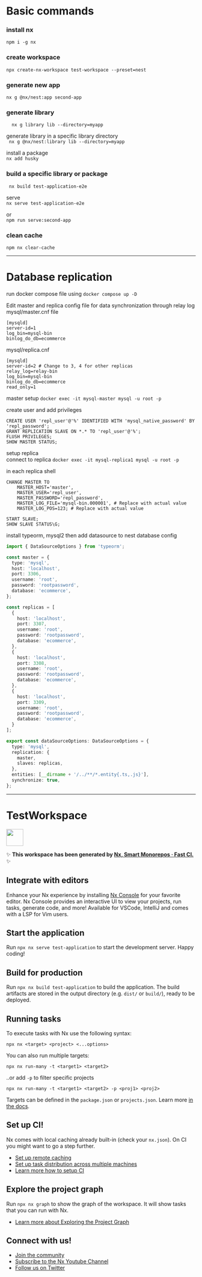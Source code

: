 # Basic commands

### install nx
`npm i -g nx`

### create workspace
`npx create-nx-workspace test-workspace --preset=nest`

### generate new app
`nx g @nx/nest:app second-app`

### generate library
`  nx g library lib --directory=myapp`

generate library in a specific library directory \
` nx g @nx/nest:library lib --directory=myapp` 

install a package \
`nx add husky` 

### build a specific library or package

` nx build test-application-e2e`

serve \
`nx serve test-application-e2e`

or \
`npm run serve:second-app`

### clean cache
`npm nx clear-cache`

---

# Database replication

run docker compose file using `docker compose up -D`

Edit master and replica config file for data synchronization through relay log \
mysql/master.cnf file
```editorconfig
[mysqld]
server-id=1
log_bin=mysql-bin
binlog_do_db=ecommerce
```

mysql/replica.cnf
```editorconfig
[mysqld]
server-id=2 # Change to 3, 4 for other replicas
relay_log=relay-bin
log_bin=mysql-bin
binlog_do_db=ecommerce
read_only=1
```

master setup 
`docker exec -it mysql-master mysql -u root -p`

create user and add privileges 
```shell
CREATE USER 'repl_user'@'%' IDENTIFIED WITH 'mysql_native_password' BY 'repl_password';
GRANT REPLICATION SLAVE ON *.* TO 'repl_user'@'%';
FLUSH PRIVILEGES;
SHOW MASTER STATUS;
```

setup replica \
connect to replica
`docker exec -it mysql-replica1 mysql -u root -p`

in each replica shell
```shell
CHANGE MASTER TO
    MASTER_HOST='master',
    MASTER_USER='repl_user',
    MASTER_PASSWORD='repl_password',
    MASTER_LOG_FILE='mysql-bin.000001', # Replace with actual value
    MASTER_LOG_POS=123; # Replace with actual value

START SLAVE;
SHOW SLAVE STATUS\G;
```

install typeorm, mysql2 then add datasource to nest database config
```typescript
import { DataSourceOptions } from 'typeorm';

const master = {
  type: 'mysql',
  host: 'localhost',
  port: 3306,
  username: 'root',
  password: 'rootpassword',
  database: 'ecommerce',
};

const replicas = [
  {
    host: 'localhost',
    port: 3307,
    username: 'root',
    password: 'rootpassword',
    database: 'ecommerce',
  },
  {
    host: 'localhost',
    port: 3308,
    username: 'root',
    password: 'rootpassword',
    database: 'ecommerce',
  },
  {
    host: 'localhost',
    port: 3309,
    username: 'root',
    password: 'rootpassword',
    database: 'ecommerce',
  }
];

export const dataSourceOptions: DataSourceOptions = {
  type: 'mysql',
  replication: {
    master,
    slaves: replicas,
  },
  entities: [__dirname + '/../**/*.entity{.ts,.js}'],
  synchronize: true,
};

```

---

# TestWorkspace

<a alt="Nx logo" href="https://nx.dev" target="_blank" rel="noreferrer"><img src="https://raw.githubusercontent.com/nrwl/nx/master/images/nx-logo.png" width="45"></a>

✨ **This workspace has been generated by [Nx, Smart Monorepos · Fast CI.](https://nx.dev)** ✨

## Integrate with editors

Enhance your Nx experience by installing [Nx Console](https://nx.dev/nx-console) for your favorite editor. Nx Console
provides an interactive UI to view your projects, run tasks, generate code, and more! Available for VSCode, IntelliJ and
comes with a LSP for Vim users.

## Start the application

Run `npx nx serve test-application` to start the development server. Happy coding!

## Build for production

Run `npx nx build test-application` to build the application. The build artifacts are stored in the output directory (e.g. `dist/` or `build/`), ready to be deployed.

## Running tasks

To execute tasks with Nx use the following syntax:

```
npx nx <target> <project> <...options>
```

You can also run multiple targets:

```
npx nx run-many -t <target1> <target2>
```

..or add `-p` to filter specific projects

```
npx nx run-many -t <target1> <target2> -p <proj1> <proj2>
```

Targets can be defined in the `package.json` or `projects.json`. Learn more [in the docs](https://nx.dev/features/run-tasks).

## Set up CI!

Nx comes with local caching already built-in (check your `nx.json`). On CI you might want to go a step further.

- [Set up remote caching](https://nx.dev/features/share-your-cache)
- [Set up task distribution across multiple machines](https://nx.dev/nx-cloud/features/distribute-task-execution)
- [Learn more how to setup CI](https://nx.dev/recipes/ci)

## Explore the project graph

Run `npx nx graph` to show the graph of the workspace.
It will show tasks that you can run with Nx.

- [Learn more about Exploring the Project Graph](https://nx.dev/core-features/explore-graph)

## Connect with us!

- [Join the community](https://nx.dev/community)
- [Subscribe to the Nx Youtube Channel](https://www.youtube.com/@nxdevtools)
- [Follow us on Twitter](https://twitter.com/nxdevtools)

